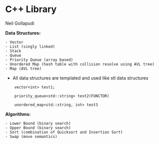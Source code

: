 # C++ Library
Neil Gollapudi

**Data Structures:**
```
- Vector
- List (singly linked)
- Stack
- Queue
- Priority Queue (array based)
- Unordered Map (hash table with collision resolve using AVL tree)
- Map (AVL tree)
```

- All data structures are templated and used like stl data structures
```
	vector<int> test1;

	priority_queue<std::string> test2(FUNCTOR)

	unordered_map<std::string, int> test3
```

**Algorithms:**
```
- Lower Bound (binary search)
- Upper Bound (binary search)
- Sort (combination of Quicksort and Insertion Sort)
- Swap (move semantics)
```
